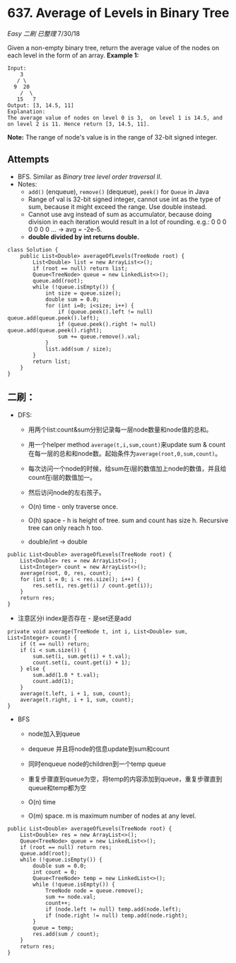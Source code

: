 # 637. Average of Levels in Binary Tree
*Easy* *二刷* *已整理*
7/30/18

Given a non-empty binary tree, return the average value of the nodes on each level in the form of an array.
**Example 1:**
```
Input:
    3
   / \
  9  20
    /  \
   15   7
Output: [3, 14.5, 11]
Explanation:
The average value of nodes on level 0 is 3,  on level 1 is 14.5, and on level 2 is 11. Hence return [3, 14.5, 11].
```
**Note:**
The range of node's value is in the range of 32-bit signed integer.

## Attempts
* BFS. Similar as *Binary tree level order traversal II*.
* Notes:
  - ```add()``` (enqueue), ```remove()``` (dequeue), ```peek()``` for ```Queue``` in Java
  - Range of val is 32-bit signed integer, cannot use int as the type of sum, because it might exceed the range. Use double instead.
  - Cannot use avg instead of sum as accumulator, because doing division in each iteration would result in a lot of rounding. e.g.: 0 0 0 0 0 0 0 ... -> avg = -2e-5.
  - **double divided by int returns double.**
```
class Solution {
    public List<Double> averageOfLevels(TreeNode root) {
        List<Double> list = new ArrayList<>();
        if (root == null) return list;
        Queue<TreeNode> queue = new LinkedList<>();
        queue.add(root);
        while (!queue.isEmpty()) {
            int size = queue.size();
            double sum = 0.0;
            for (int i=0; i<size; i++) {
                if (queue.peek().left != null) queue.add(queue.peek().left);
                if (queue.peek().right != null) queue.add(queue.peek().right);
                sum += queue.remove().val;
            }
            list.add(sum / size);
        }
        return list;    
    }
}
```

## 二刷：
* DFS:
  - 用两个list:count&sum分别记录每一层node数量和node值的总和。
  - 用一个helper method ```average(t,i,sum,count)```来update sum & count在每一层的总和和node数。起始条件为```average(root,0,sum,count)```。
  - 每次访问一个node的时候，给sum在i层的数值加上node的数值，并且给count在i层的数值加一。
  - 然后访问node的左右孩子。

  - O(n) time - only traverse once.
  - O(h) space - h is height of tree. sum and count has size h. Recursive tree can only reach h too.

  - double/int -> double
```
public List<Double> averageOfLevels(TreeNode root) {
    List<Double> res = new ArrayList<>();
    List<Integer> count = new ArrayList<>();
    average(root, 0, res, count);
    for (int i = 0; i < res.size(); i++) {
        res.set(i, res.get(i) / count.get(i));
    }
    return res;
}
```
  - 注意区分i index是否存在 - 是set还是add
```
private void average(TreeNode t, int i, List<Double> sum, List<Integer> count) {
    if (t == null) return;
    if (i < sum.size()) {
        sum.set(i, sum.get(i) + t.val);
        count.set(i, count.get(i) + 1);
    } else {
        sum.add(1.0 * t.val);
        count.add(1);
    }
    average(t.left, i + 1, sum, count);
    average(t.right, i + 1, sum, count);
}
```

* BFS
  - node加入到queue
  - dequeue 并且将node的信息update到sum和count
  - 同时enqueue node的children到一个temp queue
  - 重复步骤直到queue为空，将temp的内容添加到queue，重复步骤直到queue和temp都为空

  - O(n) time
  - O(m) space. m is maximum number of nodes at any level.
```
public List<Double> averageOfLevels(TreeNode root) {
    List<Double> res = new ArrayList<>();
    Queue<TreeNode> queue = new LinkedList<>();
    if (root == null) return res;
    queue.add(root);
    while (!queue.isEmpty()) {
        double sum = 0.0;
        int count = 0;
        Queue<TreeNode> temp = new LinkedList<>();
        while (!queue.isEmpty()) {
            TreeNode node = queue.remove();
            sum += node.val;
            count++;
            if (node.left != null) temp.add(node.left);
            if (node.right != null) temp.add(node.right);
        }
        queue = temp;
        res.add(sum / count);
    }
    return res;
}
```
